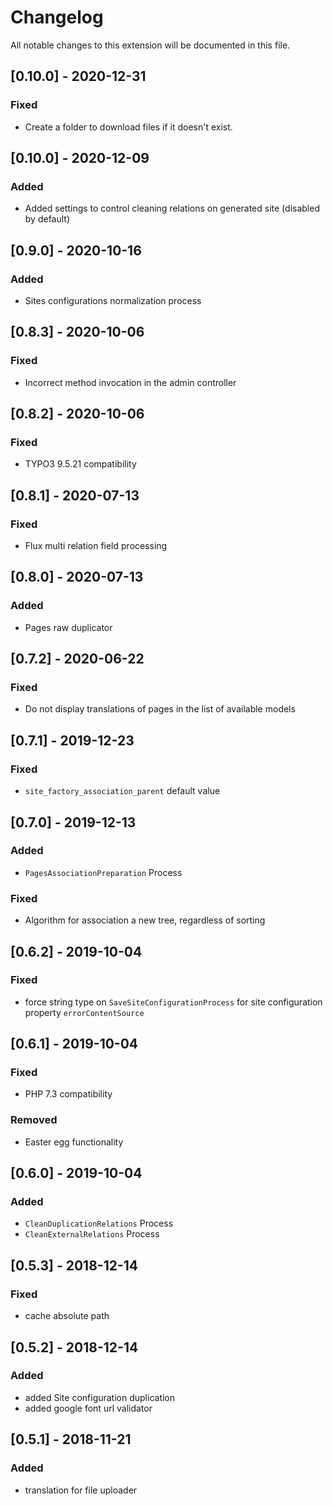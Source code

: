 # Changelog
All notable changes to this extension will be documented in this file.

## [0.10.0] - 2020-12-31
### Fixed 
- Create a folder to download files if it doesn't exist.

## [0.10.0] - 2020-12-09
### Added 
- Added settings to control cleaning relations on generated site (disabled by default)

## [0.9.0] - 2020-10-16
### Added 
- Sites configurations normalization process

## [0.8.3] - 2020-10-06
### Fixed 
- Incorrect method invocation in the admin controller

## [0.8.2] - 2020-10-06
### Fixed 
- TYPO3 9.5.21 compatibility

## [0.8.1] - 2020-07-13
### Fixed 
- Flux multi relation field processing

## [0.8.0] - 2020-07-13
### Added 
- Pages raw duplicator

## [0.7.2] - 2020-06-22
### Fixed 
- Do not display translations of pages in the list of available models

## [0.7.1] - 2019-12-23
### Fixed 
- `site_factory_association_parent` default value

## [0.7.0] - 2019-12-13
### Added
- `PagesAssociationPreparation` Process
### Fixed
- Algorithm for association a new tree, regardless of sorting

## [0.6.2] - 2019-10-04
### Fixed
- force string type on `SaveSiteConfigurationProcess`  for site configuration property `errorContentSource`

## [0.6.1] - 2019-10-04
### Fixed
 - PHP 7.3 compatibility
### Removed
- Easter egg functionality

## [0.6.0] - 2019-10-04
### Added
 - `CleanDuplicationRelations` Process
 - `CleanExternalRelations` Process
 
## [0.5.3] - 2018-12-14
### Fixed
- cache absolute path

## [0.5.2] - 2018-12-14
### Added
- added Site configuration duplication
- added google font url validator

## [0.5.1] - 2018-11-21
### Added
- translation for file uploader
